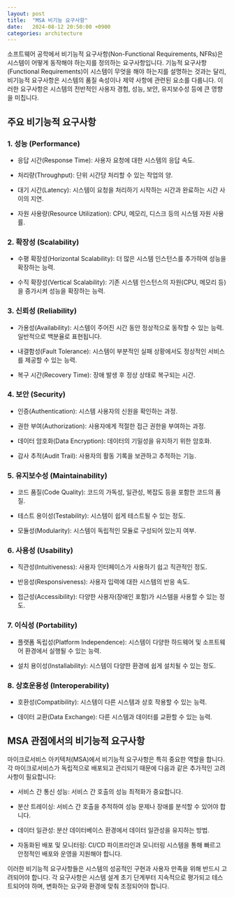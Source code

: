 ```yaml
---
layout: post
title:  "MSA 비기능 요구사항"
date:   2024-08-12 20:50:00 +0900
categories: architecture
---
```


소프트웨어 공학에서 비기능적 요구사항(Non-Functional Requirements, NFRs)은 시스템이 어떻게 동작해야 하는지를 정의하는 요구사항입니다. 기능적 요구사항(Functional Requirements)이 시스템이 무엇을 해야 하는지를 설명하는 것과는 달리, 비기능적 요구사항은 시스템의 품질 속성이나 제약 사항에 관련된 요소를 다룹니다. 이러한 요구사항은 시스템의 전반적인 사용자 경험, 성능, 보안, 유지보수성 등에 큰 영향을 미칩니다.

## 주요 비기능적 요구사항
### 1. 성능 (Performance)
* 응답 시간(Response Time): 사용자 요청에 대한 시스템의 응답 속도.

* 처리량(Throughput): 단위 시간당 처리할 수 있는 작업의 양.

* 대기 시간(Latency): 시스템이 요청을 처리하기 시작하는 시간과 완료하는 시간 사이의 지연.

* 자원 사용량(Resource Utilization): CPU, 메모리, 디스크 등의 시스템 자원 사용률.

### 2. 확장성 (Scalability)
* 수평 확장성(Horizontal Scalability): 더 많은 시스템 인스턴스를 추가하여 성능을 확장하는 능력.

* 수직 확장성(Vertical Scalability): 기존 시스템 인스턴스의 자원(CPU, 메모리 등)을 증가시켜 성능을 확장하는 능력.

### 3. 신뢰성 (Reliability)
* 가용성(Availability): 시스템이 주어진 시간 동안 정상적으로 동작할 수 있는 능력. 일반적으로 백분율로 표현됩니다.

* 내결함성(Fault Tolerance): 시스템이 부분적인 실패 상황에서도 정상적인 서비스를 제공할 수 있는 능력.

* 복구 시간(Recovery Time): 장애 발생 후 정상 상태로 복구되는 시간.

### 4. 보안 (Security)
* 인증(Authentication): 시스템 사용자의 신원을 확인하는 과정.

* 권한 부여(Authorization): 사용자에게 적절한 접근 권한을 부여하는 과정.

* 데이터 암호화(Data Encryption): 데이터의 기밀성을 유지하기 위한 암호화.

* 감사 추적(Audit Trail): 사용자의 활동 기록을 보관하고 추적하는 기능.

### 5. 유지보수성 (Maintainability)
* 코드 품질(Code Quality): 코드의 가독성, 일관성, 복잡도 등을 포함한 코드의 품질.

* 테스트 용이성(Testability): 시스템이 쉽게 테스트될 수 있는 정도.

* 모듈성(Modularity): 시스템이 독립적인 모듈로 구성되어 있는지 여부.

### 6. 사용성 (Usability)
* 직관성(Intuitiveness): 사용자 인터페이스가 사용하기 쉽고 직관적인 정도.

* 반응성(Responsiveness): 사용자 입력에 대한 시스템의 반응 속도.

* 접근성(Accessibility): 다양한 사용자(장애인 포함)가 시스템을 사용할 수 있는 정도.

### 7. 이식성 (Portability)
* 플랫폼 독립성(Platform Independence): 시스템이 다양한 하드웨어 및 소프트웨어 환경에서 실행될 수 있는 능력.

* 설치 용이성(Installability): 시스템이 다양한 환경에 쉽게 설치될 수 있는 정도.

### 8. 상호운용성 (Interoperability)
* 호환성(Compatibility): 시스템이 다른 시스템과 상호 작용할 수 있는 능력.

* 데이터 교환(Data Exchange): 다른 시스템과 데이터를 교환할 수 있는 능력.

## MSA 관점에서의 비기능적 요구사항
마이크로서비스 아키텍처(MSA)에서 비기능적 요구사항은 특히 중요한 역할을 합니다. 각 마이크로서비스가 독립적으로 배포되고 관리되기 때문에 다음과 같은 추가적인 고려 사항이 필요합니다:

* 서비스 간 통신 성능: 서비스 간 호출의 성능 최적화가 중요합니다.

* 분산 트레이싱: 서비스 간 호출을 추적하여 성능 문제나 장애를 분석할 수 있어야 합니다.

* 데이터 일관성: 분산 데이터베이스 환경에서 데이터 일관성을 유지하는 방법.

* 자동화된 배포 및 모니터링: CI/CD 파이프라인과 모니터링 시스템을 통해 빠르고 안정적인 배포와 운영을 지원해야 합니다.

이러한 비기능적 요구사항들은 시스템의 성공적인 구현과 사용자 만족을 위해 반드시 고려되어야 합니다. 각 요구사항은 시스템 설계 초기 단계부터 지속적으로 평가되고 테스트되어야 하며, 변화하는 요구와 환경에 맞춰 조정되어야 합니다.